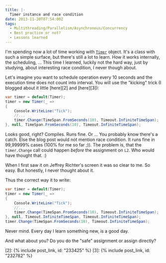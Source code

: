 ```yaml
---
title: |-
  Timer instance and race condition
date: 2013-11-20T07:54:00Z
tags:
  - Multithreading/Parallelism/Asynchronous/Concurrency
  - Best practice or not?
  - Lessons learned
---
```

I'm spending now a lot of time working with [`Timer`][1] object. It's a class with such a simple surface, but there's still a lot to learn. How it works internally, the scheduling, ... This time I learned, luckily not the hard way, just by studying, about interesting race condition, I never though about.

<!-- excerpt -->

Let's imagine you want to schedule operation every 10 seconds and the execution time does not count into interval. You will use the "kicking" trick (I blogged about it little [here][2] and [here][3]):

```csharp
var timer = default(Timer);
timer = new Timer(_ =>
{
	Console.WriteLine("Tick");
	//...
	timer.Change(TimeSpan.FromSeconds(10), Timeout.InfiniteTimeSpan);
}, null, TimeSpan.FromSeconds(10), Timeout.InfiniteTimeSpan);
```

Looks good, right? Compiles. Runs fine. Or ... You probably know there's a catch. Else the blog post would not mention race condition. It runs fine in 99,99999% cases (100% for me so far ;)). The problem is, that the `timer.Change` call could happen _before_ the assignment on `L2`. Who would have thought that. :)

When I first saw it on Jeffrey Richter's screen it was so clear to me. So easy. But honestly, I never thought about it.

Thus the correct way it to write:

```csharp
var timer = default(Timer);
timer = new Timer(_ =>
{
	Console.WriteLine("Tick");
	//...
	timer.Change(TimeSpan.FromSeconds(10), Timeout.InfiniteTimeSpan);
}, null, Timeout.InfiniteTimeSpan, Timeout.InfiniteTimeSpan);
timer.Change(TimeSpan.FromSeconds(10), Timeout.InfiniteTimeSpan);
```

 Never mind. Every day I learn something new, is a good day.

And what about you? Do you do the "safe" assignment or assign directly?

[1]: http://msdn.microsoft.com/en-us/library/system.threading.timer(v=vs.110).aspx
[2]: {% include post_link, id: "233425" %}
[3]: {% include post_link, id: "232782" %}